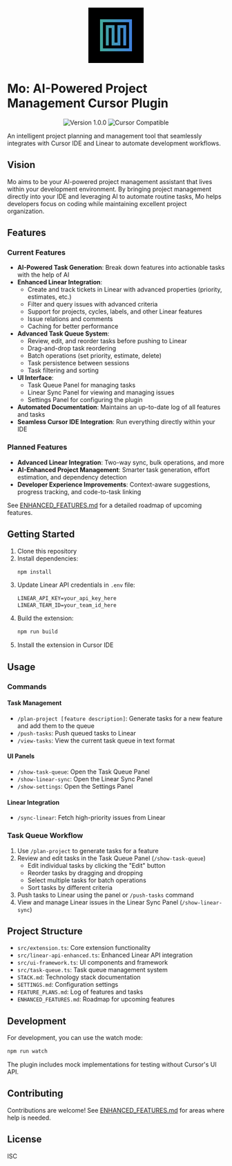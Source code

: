 <p align="center">
  <img src="assets/icon.png" alt="Mo" width="128" height="128">
</p>

# Mo: AI-Powered Project Management Cursor Plugin

<p align="center">
  <img src="https://img.shields.io/badge/version-1.0.0-blue" alt="Version 1.0.0">
  <img src="https://img.shields.io/badge/cursor-compatible-brightgreen" alt="Cursor Compatible">
</p>

An intelligent project planning and management tool that seamlessly integrates with Cursor IDE and Linear to automate development workflows.

## Vision

Mo aims to be your AI-powered project management assistant that lives within your development environment. By bringing project management directly into your IDE and leveraging AI to automate routine tasks, Mo helps developers focus on coding while maintaining excellent project organization.

## Features

### Current Features
- **AI-Powered Task Generation**: Break down features into actionable tasks with the help of AI
- **Enhanced Linear Integration**: 
  - Create and track tickets in Linear with advanced properties (priority, estimates, etc.)
  - Filter and query issues with advanced criteria
  - Support for projects, cycles, labels, and other Linear features
  - Issue relations and comments
  - Caching for better performance
- **Advanced Task Queue System**: 
  - Review, edit, and reorder tasks before pushing to Linear
  - Drag-and-drop task reordering
  - Batch operations (set priority, estimate, delete)
  - Task persistence between sessions
  - Task filtering and sorting
- **UI Interface**: 
  - Task Queue Panel for managing tasks
  - Linear Sync Panel for viewing and managing issues
  - Settings Panel for configuring the plugin
- **Automated Documentation**: Maintains an up-to-date log of all features and tasks
- **Seamless Cursor IDE Integration**: Run everything directly within your IDE

### Planned Features
- **Advanced Linear Integration**: Two-way sync, bulk operations, and more
- **AI-Enhanced Project Management**: Smarter task generation, effort estimation, and dependency detection
- **Developer Experience Improvements**: Context-aware suggestions, progress tracking, and code-to-task linking

See [ENHANCED_FEATURES.md](./ENHANCED_FEATURES.md) for a detailed roadmap of upcoming features.

## Getting Started

1. Clone this repository
2. Install dependencies:
   ```bash
   npm install
   ```
3. Update Linear API credentials in `.env` file:
   ```
   LINEAR_API_KEY=your_api_key_here
   LINEAR_TEAM_ID=your_team_id_here
   ```
4. Build the extension:
   ```bash
   npm run build
   ```
5. Install the extension in Cursor IDE

## Usage

### Commands

#### Task Management
- `/plan-project [feature description]`: Generate tasks for a new feature and add them to the queue
- `/push-tasks`: Push queued tasks to Linear
- `/view-tasks`: View the current task queue in text format

#### UI Panels
- `/show-task-queue`: Open the Task Queue Panel
- `/show-linear-sync`: Open the Linear Sync Panel
- `/show-settings`: Open the Settings Panel

#### Linear Integration
- `/sync-linear`: Fetch high-priority issues from Linear

### Task Queue Workflow

1. Use `/plan-project` to generate tasks for a feature
2. Review and edit tasks in the Task Queue Panel (`/show-task-queue`)
   - Edit individual tasks by clicking the "Edit" button
   - Reorder tasks by dragging and dropping
   - Select multiple tasks for batch operations
   - Sort tasks by different criteria
3. Push tasks to Linear using the panel or `/push-tasks` command
4. View and manage Linear issues in the Linear Sync Panel (`/show-linear-sync`)

## Project Structure

- `src/extension.ts`: Core extension functionality
- `src/linear-api-enhanced.ts`: Enhanced Linear API integration
- `src/ui-framework.ts`: UI components and framework
- `src/task-queue.ts`: Task queue management system
- `STACK.md`: Technology stack documentation
- `SETTINGS.md`: Configuration settings
- `FEATURE_PLANS.md`: Log of features and tasks
- `ENHANCED_FEATURES.md`: Roadmap for upcoming features

## Development

For development, you can use the watch mode:

```bash
npm run watch
```

The plugin includes mock implementations for testing without Cursor's UI API.

## Contributing

Contributions are welcome! See [ENHANCED_FEATURES.md](./ENHANCED_FEATURES.md) for areas where help is needed.

## License

ISC 